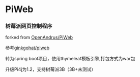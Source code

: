 # PiWeb
### 树莓派网页控制程序

forked from [OpenAndrus/PiWeb](https://github.com/OpenAndrus/PiWeb)

参考[ginkgohat/piweb](https://github.com/ginkgohat/piweb)

转为spring boot项目，使用thymeleaf模板引擎,打包方式为war包

升级Pi4j为1.2，支持树莓派3B（3B+未测试）